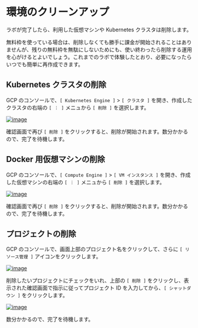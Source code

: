 # 環境のクリーンアップ

ラボが完了したら、利用した仮想マシンや Kubernetes クラスタは削除します。

無料枠を使っている場合は、削除しなくても勝手に課金が開始されることはありませんが、残りの無料枠を無駄にしないためにも、使い終わったら削除する運用を心がけるとよいでしょう。これまでのラボで体験したとおり、必要になったらいつでも簡単に再作成できます。

## Kubernetes クラスタの削除

GCP のコンソールで、`[ Kubernetes Engine ]` > `[ クラスタ ]` を開き、作成したクラスタの右端の `[ ︙ ]` メニュから `[ 削除 ]` を選択します。

[![image](https://user-images.githubusercontent.com/2920259/120880106-3ae1a500-c603-11eb-9a78-eb85cc2c522f.png)](https://user-images.githubusercontent.com/2920259/120880106-3ae1a500-c603-11eb-9a78-eb85cc2c522f.png)

確認画面で再び `[ 削除 ]` をクリックすると、削除が開始されます。数分かかるので、完了を待機します。

## Docker 用仮想マシンの削除

GCP のコンソールで、`[ Compute Engine ]` > `[ VM インスタンス ]` を開き、作成した仮想マシンの右端の `[ ︙ ]` メニュから `[ 削除 ]` を選択します。

[![image](https://user-images.githubusercontent.com/2920259/99261013-7f704380-285f-11eb-86cb-60260a28ca54.png)](https://user-images.githubusercontent.com/2920259/99261013-7f704380-285f-11eb-86cb-60260a28ca54.png)

確認画面で再び `[ 削除 ]` をクリックすると、削除が開始されます。数分かかるので、完了を待機します。

## プロジェクトの削除

GCP のコンソールで、画面上部のプロジェクト名をクリックして、さらに `[ リソース管理 ]` アイコンをクリックします。

[![image](https://user-images.githubusercontent.com/2920259/99261487-2523b280-2860-11eb-9c4a-4df951b9e213.png)](https://user-images.githubusercontent.com/2920259/99261487-2523b280-2860-11eb-9c4a-4df951b9e213.png)

削除したいプロジェクトにチェックをいれ、上部の `[ 削除 ]` をクリックし、表示された確認画面で指示に従ってプロジェクト ID を入力してから、`[ シャットダウン ]` をクリックします。

[![image](https://user-images.githubusercontent.com/2920259/99261735-75027980-2860-11eb-88e4-e33f58024b55.png)](https://user-images.githubusercontent.com/2920259/99261735-75027980-2860-11eb-88e4-e33f58024b55.png)

数分かかるので、完了を待機します。

